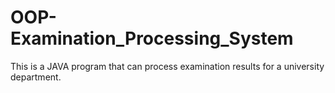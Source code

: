 # OOP-Examination_Processing_System
 This is a JAVA program that can process examination results for a university department.
